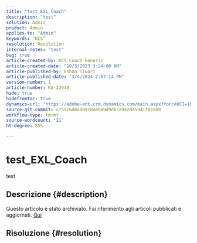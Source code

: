 ```yaml
---
title: "test_EXL_Coach"
description: "test"
solution: Admin
product: Admin
applies-to: "Admin"
keywords: “KCS”
resolution: Resolution
internal-notes: "test"
bug: true
article-created-by: KCS_Coach Generic
article-created-date: "10/5/2023 3:24:00 AM"
article-published-by: Eshaa Tiwari
article-published-date: "3/4/2024 2:57:14 PM"
version-number: 1
article-number: KA-22940
hide: true
hidefromtoc: true
dynamics-url: "https://adobe-ent.crm.dynamics.com/main.aspx?forceUCI=1&pagetype=entityrecord&etn=knowledgearticle&id=4470a09a-2e63-ee11-be6e-6045bd006149"
source-git-commit: c755c6d8ad89c84e049d9dbca942845941f01608
workflow-type: tm+mt
source-wordcount: '21'
ht-degree: 85%

---
```


# test_EXL_Coach


test

## Descrizione {#description}

Questo articolo è stato archiviato. Fai riferimento agli articoli pubblicati e aggiornati. [Qui](https://experienceleague.adobe.com/search.html?lang=it#sort=relevancy)

## Risoluzione {#resolution}

